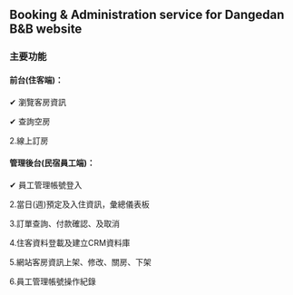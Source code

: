 ## Booking & Administration service for Dangedan B&B website

### 主要功能

#### 前台(住客端)：

✔ 瀏覽客房資訊

✔ 查詢空房

2.線上訂房


#### 管理後台(民宿員工端)：

✔ 員工管理帳號登入

2.當日(週)預定及入住資訊，彙總儀表板

3.訂單查詢、付款確認、及取消

4.住客資料登載及建立CRM資料庫

5.網站客房資訊上架、修改、關房、下架

6.員工管理帳號操作紀錄
